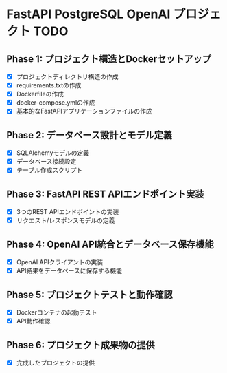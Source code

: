 # FastAPI PostgreSQL OpenAI プロジェクト TODO

## Phase 1: プロジェクト構造とDockerセットアップ
- [x] プロジェクトディレクトリ構造の作成
- [x] requirements.txtの作成
- [x] Dockerfileの作成
- [x] docker-compose.ymlの作成
- [x] 基本的なFastAPIアプリケーションファイルの作成

## Phase 2: データベース設計とモデル定義
- [x] SQLAlchemyモデルの定義
- [x] データベース接続設定
- [x] テーブル作成スクリプト

## Phase 3: FastAPI REST APIエンドポイント実装
- [x] 3つのREST APIエンドポイントの実装
- [x] リクエスト/レスポンスモデルの定義

## Phase 4: OpenAI API統合とデータベース保存機能
- [x] OpenAI APIクライアントの実装
- [x] API結果をデータベースに保存する機能

## Phase 5: プロジェクトテストと動作確認
- [x] Dockerコンテナの起動テスト
- [x] API動作確認

## Phase 6: プロジェクト成果物の提供
- [x] 完成したプロジェクトの提供

